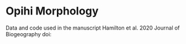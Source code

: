 # Opihi Morphology

Data and code used in the manuscript Hamilton et al. 2020 Journal of Biogeography doi:
